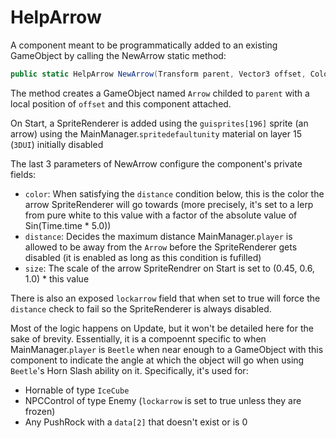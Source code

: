 # HelpArrow
A component meant to be programmatically added to an existing GameObject by calling the NewArrow static method:

```cs
public static HelpArrow NewArrow(Transform parent, Vector3 offset, Color color, float distance, float size)
```
The method creates a GameObject named `Arrow` childed to `parent` with a local position of `offset` and this component attached. 

On Start, a SpriteRenderer is added using the `guisprites[196]` sprite (an arrow) using the MainManager.`spritedefaultunity` material on layer 15 (`3DUI`) initially disabled

The last 3 parameters of NewArrow configure the component's private fields:

- `color`: When satisfying the `distance` condition below, this is the color the arrow SpriteRenderer will go towards (more precisely, it's set to a lerp from pure white to this value with a factor of the absolute value of Sin(Time.time * 5.0))
- `distance`: Decides the maximum distance MainManager.`player` is allowed to be away from the `Arrow` before the SpriteRenderer gets disabled (it is enabled as long as this condition is fufilled)
- `size`: The scale of the arrow SpriteRendrer on Start is set to (0.45, 0.6, 1.0) * this value

There is also an exposed `lockarrow` field that when set to true will force the `distance` check to fail so the SpriteRenderer is always disabled.

Most of the logic happens on Update, but it won't be detailed here for the sake of brevity. Essentially, it is a compoennt specific to when MainManager.`player` is `Beetle` when near enough to a GameObject with this component to indicate the angle at which the object will go when using `Beetle`'s Horn Slash ability on it. Specifically, it's used for:

- Hornable of type `IceCube`
- NPCControl of type Enemy (`lockarrow` is set to true unless they are frozen)
- Any PushRock with a `data[2]` that doesn't exist or is 0
